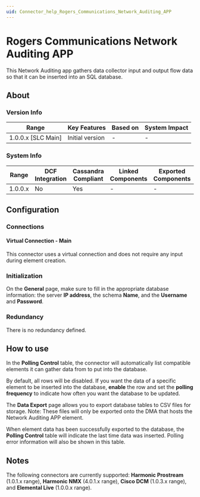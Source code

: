 ```yaml
---
uid: Connector_help_Rogers_Communications_Network_Auditing_APP
---
```


# Rogers Communications Network Auditing APP

This Network Auditing app gathers data collector input and output flow data so that it can be inserted into an SQL database.

## About

### Version Info

| Range                | Key Features     | Based on     | System Impact     |
|----------------------|------------------|--------------|-------------------|
| 1.0.0.x \[SLC Main\] | Initial version  | \-           | \-                |

### System Info

| Range     | DCF Integration     | Cassandra Compliant     | Linked Components     | Exported Components     |
|-----------|---------------------|-------------------------|-----------------------|-------------------------|
| 1.0.0.x   | No                  | Yes                     | \-                    | \-                      |

## Configuration

### Connections

#### Virtual Connection - Main

This connector uses a virtual connection and does not require any input during element creation.

### Initialization

On the **General** page, make sure to fill in the appropriate database information: the server **IP address**, the schema **Name**, and the **Username** and **Password**.

### Redundancy

There is no redundancy defined.

## How to use

In the **Polling Control** table, the connector will automatically list compatible elements it can gather data from to put into the database.

By default, all rows will be disabled. If you want the data of a specific element to be inserted into the database, **enable** the row and set the **polling frequency** to indicate how often you want the database to be updated.

The **Data Export** page allows you to export database tables to CSV files for storage. Note: These files will only be exported onto the DMA that hosts the Network Auditing APP element.

When element data has been successfully exported to the database, the **Polling Control** table will indicate the last time data was inserted. Polling error information will also be shown in this table.

## Notes

The following connectors are currently supported: **Harmonic Prostream** (1.0.1.x range), **Harmonic NMX** (4.0.1.x range), **Cisco DCM** (1.0.3.x range), and **Elemental Live** (1.0.0.x range).
